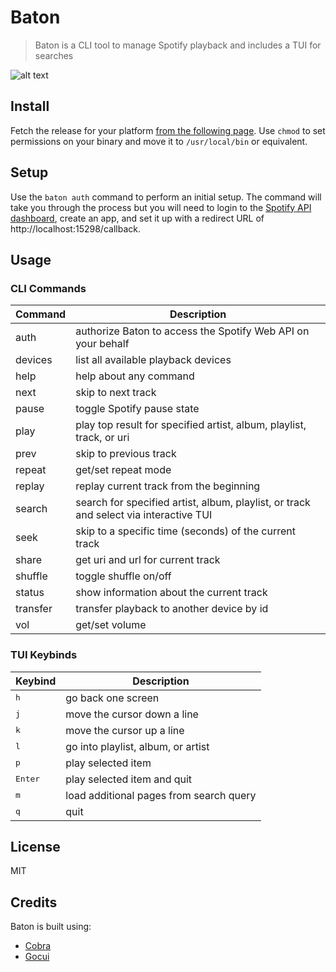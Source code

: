 # Baton
> Baton is a CLI tool to manage Spotify playback and includes a TUI for searches

![alt text](https://github.com/joshuathompson/baton/blob/master/example.gif "Example usage gif")

## Install
Fetch the release for your platform [from the following page](https://github.com/joshuathompson/baton/releases).  Use `chmod` to set permissions on your binary and move it to `/usr/local/bin` or equivalent.

## Setup
Use the `baton auth` command to perform an initial setup.  The command will take you through the process but you will need to login to the [Spotify API dashboard](https://beta.developer.spotify.com/dashboard/login), create an app, and set it up with a redirect URL of http://localhost:15298/callback.

## Usage

### CLI Commands

Command              | Description
---------------------|---------------------------------------
auth                 | authorize Baton to access the Spotify Web API on your behalf
devices              | list all available playback devices
help                 | help about any command
next                 | skip to next track
pause                | toggle Spotify pause state
play                 | play top result for specified artist, album, playlist, track, or uri
prev                 | skip to previous track
repeat               | get/set repeat mode
replay               | replay current track from the beginning
search               | search for specified artist, album, playlist, or track and select via interactive TUI
seek                 | skip to a specific time (seconds) of the current track
share                | get uri and url for current track
shuffle              | toggle shuffle on/off
status               | show information about the current track
transfer             | transfer playback to another device by id
vol                  | get/set volume

### TUI Keybinds

Keybind              | Description
---------------------|---------------------------------------
<kbd>h</kbd>         | go back one screen
<kbd>j</kbd>         | move the cursor down a line
<kbd>k</kbd>         | move the cursor up a line
<kbd>l</kbd>         | go into playlist, album, or artist
<kbd>p</kbd>         | play selected item
<kbd>Enter</kbd>     | play selected item and quit
<kbd>m</kbd>         | load additional pages from search query
<kbd>q</kbd>         | quit

## License
MIT 

## Credits
Baton is built using:
* [Cobra](https://github.com/spf13/cobra)
* [Gocui](https://github.com/jroimartin/gocui)
